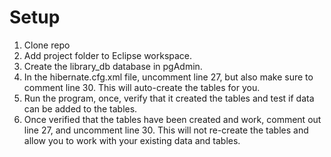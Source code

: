 # Setup
1. Clone repo
2. Add project folder to Eclipse workspace.
3. Create the library_db database in pgAdmin.
4. In the hibernate.cfg.xml file, uncomment line 27, but also make sure to comment line 30. This will auto-create the tables for you.
5. Run the program, once, verify that it created the tables and test if data can be added to the tables.
6. Once verified that the tables have been created and work, comment out line 27, and uncomment line 30. This will not re-create the tables and allow you to work with your existing data and tables.
